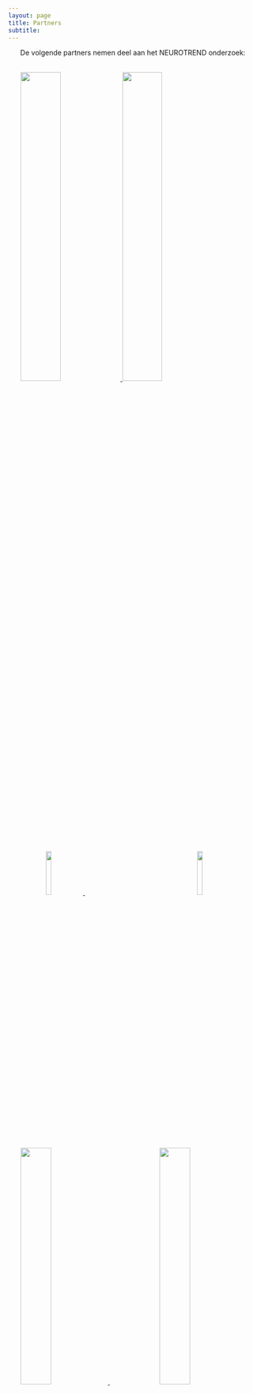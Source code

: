 ```yaml
---
layout: page
title: Partners
subtitle:
---
```


<html>
<head>
<style type="text/css">


div.container {
  width: 96%;
  margin: 0 auto;
}
img {
  width: 48%;
  display: inline-block;
}
</style>
</head>
<body>

<div align="center"> 
<p>
De volgende partners nemen deel aan het NEUROTREND onderzoek:
</p>
</div>

<br>

<div class="container">
  <a href="https://www.tue.nl/en/"> 	
  <img src="{{ 'img/tuelogo.png' | relative_url }}" style= "width:40%;margin-left:5%;" />
  </a>
  <a href="https://www.kempenhaeghe.nl/">
  <img src="{{ 'img/kempenhaeghelogo.png' | relative_url }}" style= "width:40%;margin-right:5%;" />
  </a>
</div>
<p></p>

<div class="container">
  <a href="https://www.philips.com/a-w/research/locations/eindhoven.html">  
  <img src="{{ 'img/philipslogo.png' | relative_url }}" style= "width:15%;margin-left:15%;"/>
  </a>
  <a href="https://ggze.nl/">
  <img src="{{ 'img/ggze_logo.png' | relative_url }}" style= "width:15%;margin-left:45%; " />
  </a>
</div>
<p></p>

<div class="container">
  <a href="https://www.hoboheeze.nl/">	
  <img src="{{ 'img/hoboheeze_logo.png' | relative_url }}" style= "width:35%;margin-left:5%;"/>
  </a>
  <a href="https://eindhovenengine.nl/">
  <img src="{{ 'img/eindhovenenginelogo.png' | relative_url }}" style= "width:35%;margin-left:20%;" />
  </a>
</div>



</body>
</html>




